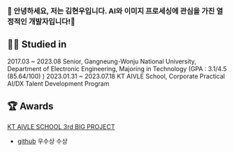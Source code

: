 ### 👋 안녕하세요, 저는 김현우입니다. AI와 이미지 프로세싱에 관심을 가진 열정적인 개발자입니다!👋

<!--
**hyeonwooKim98/hyeonwooKim98** is a ✨ _special_ ✨ repository because its `README.md` (this file) appears on your GitHub profile.

Here are some ideas to get you started:

- 🔭 I’m currently working on ...
- 🌱 I’m currently learning ...
- 👯 I’m looking to collaborate on ...
- 🤔 I’m looking for help with ...
- 💬 Ask me about ...
- 📫 How to reach me: ...
- 😄 Pronouns: ...
- ⚡ Fun fact: ...
-->


👨‍🎓 Studied in
-------------------------------------
2017.03 ~ 2023.08 Senior, Gangneung-Wonju National University, Department of Electronic Engineering, Majoring in Technology (GPA : 3.1/4.5 (85.64/100) )
2023.01.31 ~ 2023.07.18 KT AIVLE School, Corporate Practical AI/DX Talent Development Program

🏆 Awards
-----------------------------------------
[KT AIVLE SCHOOL 3rd BIG PROJECT](https://github.com/KT-AIVLE-3rd-AI-Team10/funibuni-main)
- [github](https://github.com/KT-AIVLE-3rd-AI-Team10) 우수상 수상

